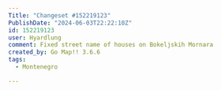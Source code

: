```yaml
---
Title: "Changeset #152219123"
PublishDate: "2024-06-03T22:22:10Z"
id: 152219123
user: Hyardlung
comment: Fixed street name of houses on Bokeljskih Mornara
created_by: Go Map!! 3.6.6
tags:
  - Montenegro

---
```

